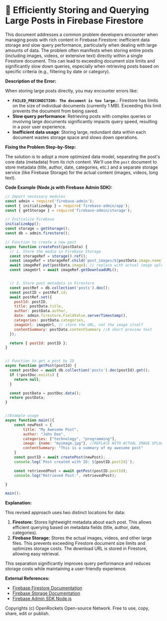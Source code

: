 # 🐞 Efficiently Storing and Querying Large Posts in Firebase Firestore


This document addresses a common problem developers encounter when managing posts with rich content in Firebase Firestore: inefficient data storage and slow query performance, particularly when dealing with large amounts of data.  The problem often manifests when storing entire posts (including images, videos, or extensive text) directly within a single Firestore document. This can lead to exceeding document size limits and significantly slow down queries, especially when retrieving posts based on specific criteria (e.g., filtering by date or category).

**Description of the Error:**

When storing large posts directly, you may encounter errors like:

* **`FAILED_PRECONDITION: The document is too large.`**: Firestore has limits on the size of individual documents (currently 1 MB). Exceeding this limit prevents the document from being saved.
* **Slow query performance**: Retrieving posts with complex queries or involving large documents significantly impacts query speed, resulting in a poor user experience.
* **Inefficient data usage**: Storing large, redundant data within each document wastes storage space and slows down operations.


**Fixing the Problem Step-by-Step:**

The solution is to adopt a more optimized data model, separating the post's core data (metadata) from its rich content. We'll use the `post` document to store metadata (title, author, date, categories, etc.) and a separate storage service (like Firebase Storage) for the actual content (images, videos, long text).

**Code Example (Node.js with Firebase Admin SDK):**

```javascript
// Import necessary modules
const admin = require('firebase-admin');
const { initializeApp } = require('firebase-admin/app');
const { getStorage } = require('firebase-admin/storage');

// Initialize Firebase
initializeApp();
const storage = getStorage();
const db = admin.firestore();

// Function to create a new post
async function createPost(postData) {
  // 1. Store the media in Firebase Storage
  const storageRef = storage().ref();
  const imageRef = storageRef.child(`post_images/${postData.image.name}`);
  await imageRef.put(postData.image); // replace with actual image upload method.  The image object should be the proper File object.  Error handling omitted for brevity.
  const imageUrl = await imageRef.getDownloadURL();


  // 2. Store post metadata in Firestore
  const postRef = db.collection('posts').doc();
  const postID = postRef.id;
  await postRef.set({
    postId: postID,
    title: postData.title,
    author: postData.author,
    date: admin.firestore.FieldValue.serverTimestamp(),
    categories: postData.categories,
    imageUrl: imageUrl, // store the URL, not the image itself
    contentSummary: postData.contentSummary //A short preview text
  });

  return { postId: postID };
}


// Function to get a post by ID
async function getPost(postId) {
  const postDoc = await db.collection('posts').doc(postId).get();
  if (!postDoc.exists) {
    return null;
  }

  const postData = postDoc.data();
  return postData;
}


//Example usage
async function main(){
    const newPost = {
        title: "My Awesome Post",
        author: "John Doe",
        categories: ["technology", "programming"],
        image: {name: "myimage.jpg"}, //REPLACE WITH ACTUAL IMAGE UPLOAD OBJECT.
        contentSummary: "This is a summary of my awesome post"
    }
    const postID = await createPost(newPost);
    console.log(`Post created with ID: ${postID.postId}`);

    const retrievedPost = await getPost(postID.postId);
    console.log("Retrieved Post:", retrievedPost);

}

main();

```

**Explanation:**

This revised approach uses two distinct locations for data:

1. **Firestore:** Stores lightweight metadata about each post. This allows efficient querying based on metadata fields (title, author, date, categories).
2. **Firebase Storage:** Stores the actual images, videos, and other large files.  This prevents exceeding Firestore document size limits and optimizes storage costs.  The download URL is stored in Firestore, allowing easy retrieval.

This separation significantly improves query performance and reduces storage costs while maintaining a user-friendly experience.


**External References:**

* [Firebase Firestore Documentation](https://firebase.google.com/docs/firestore)
* [Firebase Storage Documentation](https://firebase.google.com/docs/storage)
* [Firebase Admin SDK Node.js](https://firebase.google.com/docs/admin/setup)


Copyrights (c) OpenRockets Open-source Network. Free to use, copy, share, edit or publish.


